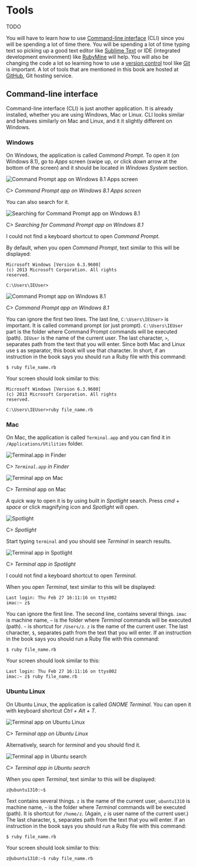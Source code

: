 # Tools

TODO

You will have to learn how to use [Command-line interface](https://en.wikipedia.org/wiki/Command-line_interface) (CLI) since you will be spending a lot of time there. You will be spending a lot of time typing text so picking up a good text editor like [Sublime Text](http://www.sublimetext.com/3) or IDE (integrated development environment) like [RubyMine](http://www.jetbrains.com/ruby) will help. You will also be changing the code a lot so learning how to use a [version control](https://en.wikipedia.org/wiki/Revision_control) tool like [Git](http://git-scm.com) is important. A lot of tools that are mentioned in this book are hosted at [GitHub](https://github.com), Git hosting service.

##  Command-line interface

Command-line interface (CLI) is just another application. It is already installed, whether you are using Windows, Mac or Linux. CLI looks similar and behaves similarly on Mac and Linux, and it it slightly different on Windows.

### Windows

On Windows, the application is called *Command Prompt*. To open it (on Windows 8.1), go to *Apps* screen (swipe up, or click *down* arrow at the bottom of the screen) and it should be located in *Windows System* section.

![*Command Prompt* app on Windows 8.1 *Apps* screen](https://raw.github.com/watir/watirbook/master/images/main/tools_cli_windows_apps_command_prompt.png)

C> *Command Prompt app on Windows 8.1 Apps screen*

You can also search for it.

![Searching for *Command Prompt* app on Windows 8.1](https://raw.github.com/watir/watirbook/master/images/main/tools_cli_windows_search_command_prompt.png)

C> *Searching for Command Prompt app on Windows 8.1*

I could not find a keyboard shortcut to open *Command Prompt*.

By default, when you open *Command Prompt*, text similar to this will be displayed:

    ﻿Microsoft Windows [Version 6.3.9600]
    (c) 2013 Microsoft Corporation. All rights
    reserved.

    C:\Users\IEUser>

![*Command Prompt* app on Windows 8.1](https://raw.github.com/watir/watirbook/master/images/main/tools_cli_windows_command_prompt.png)

C> *Command Prompt app on Windows 8.1*

You can ignore the first two lines. The last line, `C:\Users\IEUser>` is important. It is called command prompt (or just prompt). `C:\Users\IEUser` part is the folder where Command Prompt commands will be executed (path). `IEUser` is the name of the current user. The last character, `>`, separates path from the text that you will enter. Since both Mac and Linux use `$` as separator, this book will use that character. In short, if an instruction in the book says you should run a Ruby file with this command:

    $ ruby file_name.rb

Your screen should look similar to this:

    ﻿Microsoft Windows [Version 6.3.9600]
    (c) 2013 Microsoft Corporation. All rights
    reserved.

    C:\Users\IEUser>ruby file_name.rb

### Mac

On Mac, the application is called `Terminal.app` and you can find it in `/Applications/Utilities` folder.

![`Terminal.app` in *Finder*](https://raw.github.com/watir/watirbook/master/images/main/tools_cli_mac_finder.png)

C> *`Terminal.app` in Finder*

![*Terminal* app on Mac](https://raw.github.com/watir/watirbook/master/images/main/tools_cli_mac_terminal.png)

C> *Terminal* app on Mac

A quick way to open it is by using built in *Spotlight* search. Press *cmd + space* or click magnifying icon and *Spotlight* will open.

![Spotlight](https://raw.github.com/watir/watirbook/master/images/main/tools_cli_mac_spotlight.png)

C> *Spotlight*

Start typing `terminal` and you should see *Terminal* in search results.

![*Terminal* app in *Spotlight*](https://raw.github.com/watir/watirbook/master/images/main/tools_cli_mac_spotlight_terminal.png)

C> *Terminal app in Spotlight*

I could not find a keyboard shortcut to open *Terminal*.

When you open *Terminal*, text similar to this will be displayed:

    Last login: Thu Feb 27 16:11:16 on ttys002
    imac:~ z$

You can ignore the first line. The second line, contains several things. `imac` is machine name, `~` is the folder where *Terminal* commands will be executed (path). `~` is shortcut for `/Users/z`. `z` is the name of the current user. The last character, `$`, separates path from the text that you will enter. If an instruction in the book says you should run a Ruby file with this command:

    $ ruby file_name.rb

Your screen should look similar to this:

    Last login: Thu Feb 27 16:11:16 on ttys002
    imac:~ z$ ruby file_name.rb

### Ubuntu Linux

On Ubuntu Linux, the application is called *GNOME Terminal*. You can open it with keyboard shortcut *Ctrl + Alt + T*.

![*Terminal* app on Ubuntu Linux](https://raw.github.com/watir/watirbook/master/images/main/tools_cli_ubuntu_terminal.png)

C> *Terminal app on Ubuntu Linux*

Alternatively, search for *terminal* and you should find it.

![*Terminal* app in Ubuntu search](https://raw.github.com/watir/watirbook/master/images/main/tools_cli_ubuntu_search_terminal.png)

C> *Terminal app in Ubuntu search*

When you open *Terminal*, text similar to this will be displayed:

    ﻿z@ubuntu1310:~$

Text contains several things. `z` is the name of the current user, `ubuntu1310` is machine name, `~` is the folder where *Terminal* commands will be executed (path). It is shortcut for `/home/z`. (Again, `z` is user name of the current user.) The last character, `$`, separates path from the text that you will enter. If an instruction in the book says you should run a Ruby file with this command:

    $ ruby file_name.rb

Your screen should look similar to this:

    z@ubuntu1310:~$ ruby file_name.rb
